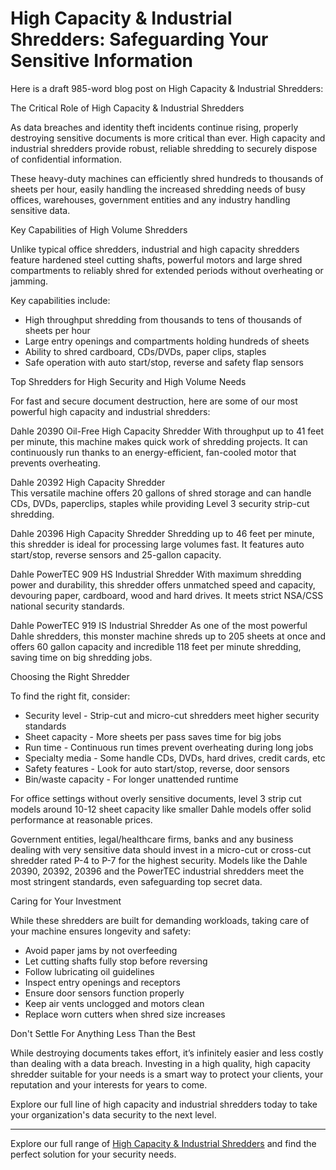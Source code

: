 # High Capacity & Industrial Shredders: Safeguarding Your Sensitive Information

 Here is a draft 985-word blog post on High Capacity & Industrial Shredders:

The Critical Role of High Capacity & Industrial Shredders 

As data breaches and identity theft incidents continue rising, properly destroying sensitive documents is more critical than ever. High capacity and industrial shredders provide robust, reliable shredding to securely dispose of confidential information.

These heavy-duty machines can efficiently shred hundreds to thousands of sheets per hour, easily handling the increased shredding needs of busy offices, warehouses, government entities and any industry handling sensitive data.  

Key Capabilities of High Volume Shredders

Unlike typical office shredders, industrial and high capacity shredders feature hardened steel cutting shafts, powerful motors and large shred compartments to reliably shred for extended periods without overheating or jamming.

Key capabilities include:

- High throughput shredding from thousands to tens of thousands of sheets per hour
- Large entry openings and compartments holding hundreds of sheets 
- Ability to shred cardboard, CDs/DVDs, paper clips, staples
- Safe operation with auto start/stop, reverse and safety flap sensors   

Top Shredders for High Security and High Volume Needs

For fast and secure document destruction, here are some of our most powerful high capacity and industrial shredders:  

Dahle 20390 Oil-Free High Capacity Shredder
With throughput up to 41 feet per minute, this machine makes quick work of shredding projects. It can continuously run thanks to an energy-efficient, fan-cooled motor that prevents overheating.  

Dahle 20392 High Capacity Shredder  
This versatile machine offers 20 gallons of shred storage and can handle CDs, DVDs, paperclips, staples while providing Level 3 security strip-cut shredding.

Dahle 20396 High Capacity Shredder
Shredding up to 46 feet per minute, this shredder is ideal for processing large volumes fast. It features auto start/stop, reverse sensors and 25-gallon capacity.

Dahle PowerTEC 909 HS Industrial Shredder
With maximum shredding power and durability, this shredder offers unmatched speed and capacity, devouring paper, cardboard, wood and hard drives. It meets strict NSA/CSS national security standards.  

Dahle PowerTEC 919 IS Industrial Shredder 
As one of the most powerful Dahle shredders, this monster machine shreds up to 205 sheets at once and offers 60 gallon capacity and incredible 118 feet per minute shredding, saving time on big shredding jobs.


Choosing the Right Shredder  

To find the right fit, consider:

- Security level - Strip-cut and micro-cut shredders meet higher security standards 
- Sheet capacity - More sheets per pass saves time for big jobs
- Run time - Continuous run times prevent overheating during long jobs  
- Specialty media - Some handle CDs, DVDs, hard drives, credit cards, etc
- Safety features - Look for auto start/stop, reverse, door sensors
- Bin/waste capacity - For longer unattended runtime  

For office settings without overly sensitive documents, level 3 strip cut models around 10-12 sheet capacity like smaller Dahle models offer solid performance at reasonable prices.  

Government entities, legal/healthcare firms, banks and any business dealing with very sensitive data should invest in a micro-cut or cross-cut shredder rated P-4 to P-7 for the highest security. Models like the Dahle 20390, 20392, 20396 and the PowerTEC industrial shredders meet the most stringent standards, even safeguarding top secret data.

Caring for Your Investment  

While these shredders are built for demanding workloads, taking care of your machine ensures longevity and safety:

- Avoid paper jams by not overfeeding
- Let cutting shafts fully stop before reversing  
- Follow lubricating oil guidelines 
- Inspect entry openings and receptors  
- Ensure door sensors function properly
- Keep air vents unclogged and motors clean
- Replace worn cutters when shred size increases

Don't Settle For Anything Less Than the Best

While destroying documents takes effort, it’s infinitely easier and less costly than dealing with a data breach. Investing in a high quality, high capacity shredder suitable for your needs is a smart way to protect your clients, your reputation and your interests for years to come. 

Explore our full line of high capacity and industrial shredders today to take your organization's data security to the next level.

---

Explore our full range of [High Capacity & Industrial Shredders](https://www.example.com/products/high-capacity-&-industrial-shredders) and find the perfect solution for your security needs.